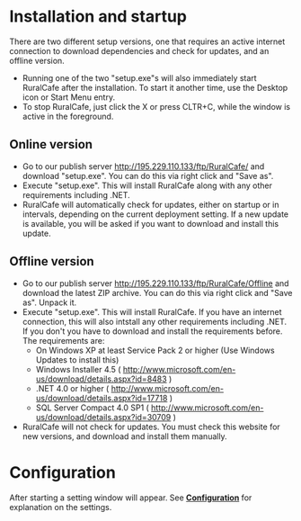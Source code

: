 # Installation and startup #

There are two different setup versions, one that requires an active internet connection to download dependencies and check for updates, and an offline version.

  * Running one of the two "setup.exe"s will also immediately start RuralCafe after the installation. To start it another time, use the Desktop icon or Start Menu entry.
  * To stop RuralCafe, just click the X or press CLTR+C, while the window is active in the foreground.

## Online version ##

  * Go to our publish server http://195.229.110.133/ftp/RuralCafe/ and download "setup.exe". You can do this via right click and "Save as".
  * Execute "setup.exe". This will install RuralCafe along with any other requirements including .NET.
  * RuralCafe will automatically check for updates, either on startup or in intervals, depending on the current deployment setting. If a new update is available, you will be asked if you want to download and install this update.

## Offline version ##

  * Go to our publish server http://195.229.110.133/ftp/RuralCafe/Offline and download the latest ZIP archive. You can do this via right click and "Save as". Unpack it.
  * Execute "setup.exe". This will install RuralCafe. If you have an internet connection, this will also intstall any other requirements including .NET. If you don't you have to download and install the requirements before. The requirements are:
    * On Windows XP at least Service Pack 2 or higher (Use Windows Updates to install this)
    * Windows Installer 4.5 ( http://www.microsoft.com/en-us/download/details.aspx?id=8483 )
    * .NET 4.0 or higher ( http://www.microsoft.com/en-us/download/details.aspx?id=17718 )
    * SQL Server Compact 4.0 SP1 ( http://www.microsoft.com/en-us/download/details.aspx?id=30709 )
  * RuralCafe will not check for updates. You must check this website for new versions, and download and install them manually.

# Configuration #

After starting a setting window will appear. See **[Configuration](Configuration.md)** for explanation on the settings.